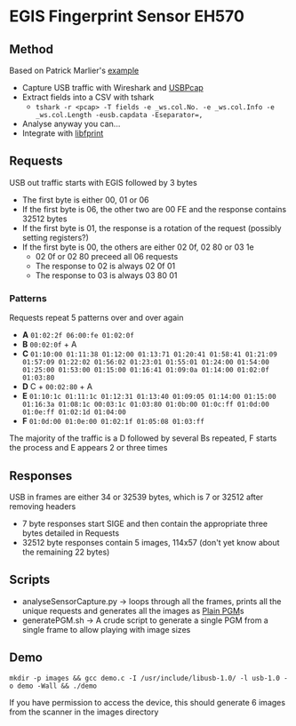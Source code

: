 # EGIS Fingerprint Sensor EH570

## Method

Based on Patrick Marlier's [example](http://pmarlier.free.fr/etes603.html)

+ Capture USB traffic with Wireshark and [USBPcap](https://desowin.org/usbpcap/)
+ Extract fields into a CSV with tshark
  * `tshark -r <pcap> -T fields -e _ws.col.No. -e _ws.col.Info -e _ws.col.Length -eusb.capdata -Eseparator=,`
+ Analyse anyway you can...
+ Integrate with [libfprint](https://fprint.freedesktop.org/libfprint-dev/index.html)

## Requests

USB out traffic starts with EGIS followed by 3 bytes 

+ The first byte is either 00, 01 or 06
+ If the first byte is 06, the other two are 00 FE and the response contains 32512 bytes 
+ If the first byte is 01, the response is a rotation of the request (possibly setting registers?)
+ If the first byte is 00, the others are either 02 0f, 02 80 or 03 1e
  + 02 0f or 02 80 preceed all 06 requests
  + The response to 02 is always 02 0f 01
  + The response to 03 is always 03 80 01

### Patterns

Requests repeat 5 patterns over and over again

+ __A__ `01:02:2f 06:00:fe 01:02:0f`
+ __B__ `00:02:0f` + A
+ __C__ `01:10:00 01:11:38 01:12:00 01:13:71 01:20:41 01:58:41 01:21:09 01:57:09 01:22:02 01:56:02 01:23:01 01:55:01 01:24:00 01:54:00 01:25:00 01:53:00 01:15:00 01:16:41 01:09:0a 01:14:00 01:02:0f 01:03:80`
+ __D__ C + `00:02:80` + A
+ __E__ `01:10:1c 01:11:1c 01:12:31 01:13:40 01:09:05 01:14:00 01:15:00 01:16:3a 01:08:1c 00:03:1c 01:03:80 01:0b:00 01:0c:ff 01:0d:00 01:0e:ff 01:02:1d 01:04:00`
+ __F__ `01:0d:00 01:0e:00 01:02:1f 01:05:08 01:03:ff`

The majority of the traffic is a D followed by several Bs repeated, F starts the process and E appears 2 or three times

## Responses

USB in frames are either 34 or 32539 bytes, which is 7 or 32512 after removing headers

+ 7 byte responses start SIGE and then contain the appropriate three bytes detailed in Requests
+ 32512 byte responses contain 5 images, 114x57 (don't yet know about the remaining 22 bytes)

## Scripts

+ analyseSensorCapture.py -> loops through all the frames, prints all the unique requests and generates all the images as [Plain PGM](http://netpbm.sourceforge.net/doc/pgm.html)s
+ generatePGM.sh -> A crude script to generate a single PGM from a single frame to allow playing with image sizes

## Demo

`mkdir -p images && gcc demo.c -I /usr/include/libusb-1.0/ -l usb-1.0 -o demo -Wall && ./demo`

If you have permission to access the device, this should generate 6 images from the scanner in the images directory

